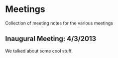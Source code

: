 Meetings
========

Collection of meeting notes for the various meetings

Inaugural Meeting: 4/3/2013
---------------------------
We talked about some cool stuff.
